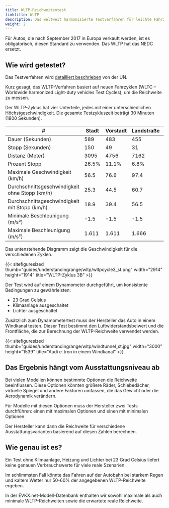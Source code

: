 ```yaml
---
title: WLTP-Reichweitentest
linktitle: WLTP
description: Das weltweit harmonisierte Testverfahren für leichte Fahrzeuge (WLTP) ist ein globaler Standard zur Bestimmung der Reichweite von Elektrofahrzeugen.
weight: 2
---
```

<!-- markdownlint-disable MD033 -->

Für Autos, die nach September 2017 in Europa verkauft werden, ist es obligatorisch, diesen Standard zu verwenden. Das WLTP hat das NEDC ersetzt.

## Wie wird getestet?

Das Testverfahren wird [detailliert beschrieben](https://unece.org/transport/documents/2021/02/standards/un-regulation-no-154-worldwide-harmonized-light-vehicles-test) von der UN.

Kurz gesagt, das WLTP-Verfahren basiert auf neuen Fahrzyklen (WLTC – Worldwide harmonized Light-duty vehicles Test Cycles), um die Reichweite zu messen.

Der WLTP-Zyklus hat vier Unterteile, jedes mit einer unterschiedlichen Höchstgeschwindigkeit. Die gesamte Testzykluszeit beträgt 30 Minuten (1800 Sekunden).

<div class="table-responsive">
<table class="table table-striped">
    <thead>
        <tr>
            <th>#</th>
            <th>Stadt</th>
            <th>Vorstadt</th>
            <th>Landstraße</th>
            <th>Autobahn</th>
            <th>Gesamt</th>
        </tr>
    </thead>
    <tbody>
        <tr>
            <td>Dauer (Sekunden)</td>
            <td>589</td>
            <td>483</td>
            <td>455</td>
            <td>323</td>
            <td>1800</td>
        </tr>
        <tr>
            <td>Stopp (Sekunden)</td>
            <td>150</td>
            <td>49</td>
            <td>31</td>
            <td>8</td>
            <td>235</td>
        </tr>
        <tr>
            <td>Distanz (Meter)</td>
            <td>3095</td>
            <td>4756</td>
            <td>7162</td>
            <td>8254</td>
            <td>23266</td>
        </tr>
        <tr>
            <td>Prozent Stopp</td>
            <td>26.5%</td>
            <td>11.1%</td>
            <td>6.8%</td>
            <td>2.2%</td>
            <td>13.5%</td>
        </tr>
        <tr>
            <td>Maximale Geschwindigkeit (km/h)</td>
            <td>56.5</td>
            <td>76.6</td>
            <td>97.4</td>
            <td>131.3</td>
            <td></td>
        </tr>
        <tr>
            <td>Durchschnittsgeschwindigkeit ohne Stopp (km/h)</td>
            <td>25.3</td>
            <td>44.5</td>
            <td>60.7</td>
            <td>94</td>
            <td>53.5</td>
        </tr>
        <tr>
            <td>Durchschnittsgeschwindigkeit mit Stopp (km/h)</td>
            <td>18.9</td>
            <td>39.4</td>
            <td>56.5</td>
            <td>91.7</td>
            <td>46.5</td>
        </tr>
        <tr>
            <td>Minimale Beschleunigung (m/s²)</td>
            <td>-1.5</td>
            <td>-1.5</td>
            <td>-1.5</td>
            <td>-1.44</td>
            <td></td>
        </tr>
        <tr>
            <td>Maximale Beschleunigung (m/s²)</td>
            <td>1.611</td>
            <td>1.611</td>
            <td>1.666</td>
            <td>1.055</td>
            <td></td>
        </tr>
    </tbody>
</table>
</div>

Das untenstehende Diagramm zeigt die Geschwindigkeit für die verschiedenen Zyklen.

{{< sitefiguresized thumb="guides/understandingrange/wltp/wltpcycle3_st.png" width="2914" height="1914" title="WLTP-Zyklus 3B" >}}

Der Test wird auf einem Dynamometer durchgeführt, um konsistente Bedingungen zu gewährleisten:

- 23 Grad Celsius
- Klimaanlage ausgeschaltet
- Lichter ausgeschaltet

Zusätzlich zum Dynamometertest muss der Hersteller das Auto in einem Windkanal testen. Dieser Test bestimmt den Luftwiderstandsbeiwert und die Frontfläche, die zur Berechnung der WLTP-Reichweite verwendet werden.

{{< sitefiguresized thumb="guides/understandingrange/wltp/windtunnel_st.jpg" width="3000" height="1539" title="Audi e-tron in einem Windkanal" >}}

## Das Ergebnis hängt vom Ausstattungsniveau ab

Bei vielen Modellen können bestimmte Optionen die Reichweite beeinflussen. Diese Optionen könnten größere Räder, Schiebedächer, virtuelle Spiegel und andere Faktoren umfassen, die das Gewicht oder die Aerodynamik verändern.

Für Modelle mit diesen Optionen muss der Hersteller zwei Tests durchführen: einen mit maximalen Optionen und einen mit minimalen Optionen.

Der Hersteller kann dann die Reichweite für verschiedene Ausstattungsvarianten basierend auf diesen Zahlen berechnen.

## Wie genau ist es?

Ein Test ohne Klimaanlage, Heizung und Lichter bei 23 Grad Celsius liefert keine genauen Verbrauchswerte für viele reale Szenarien.

Im schlimmsten Fall könnte das Fahren auf der Autobahn bei starkem Regen und kaltem Wetter nur 50-60% der angegebenen WLTP-Reichweite ergeben.

In der EVKX.net-Modell-Datenbank enthalten wir sowohl maximale als auch minimale WLTP-Reichweiten sowie die erwartete reale Reichweite.